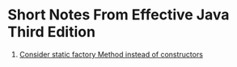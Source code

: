 
# Short Notes From Effective Java Third Edition


1. [Consider static factory Method instead of constructors](item1.md)